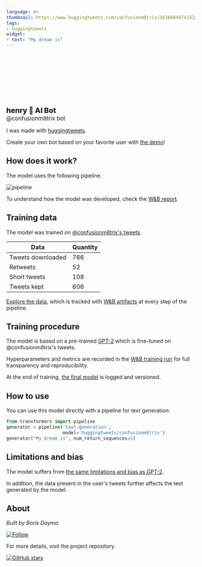 ```yaml
---
language: en
thumbnail: https://www.huggingtweets.com/confusionm8trix/1616684874152/predictions.png
tags:
- huggingtweets
widget:
- text: "My dream is"
---
```


<div>
<div style="width: 132px; height:132px; border-radius: 50%; background-size: cover; background-image: url('https://pbs.twimg.com/profile_images/1293318707469410304/OfdJ5rPz_400x400.jpg')">
</div>
<div style="margin-top: 8px; font-size: 19px; font-weight: 800">henry 🤖 AI Bot </div>
<div style="font-size: 15px">@confusionm8trix bot</div>
</div>

I was made with [huggingtweets](https://github.com/borisdayma/huggingtweets).

Create your own bot based on your favorite user with [the demo](https://colab.research.google.com/github/borisdayma/huggingtweets/blob/master/huggingtweets-demo.ipynb)!

## How does it work?

The model uses the following pipeline.

![pipeline](https://github.com/borisdayma/huggingtweets/blob/master/img/pipeline.png?raw=true)

To understand how the model was developed, check the [W&B report](https://wandb.ai/wandb/huggingtweets/reports/HuggingTweets-Train-a-Model-to-Generate-Tweets--VmlldzoxMTY5MjI).

## Training data

The model was trained on [@confusionm8trix's tweets](https://twitter.com/confusionm8trix).

| Data | Quantity |
| --- | --- |
| Tweets downloaded | 766 |
| Retweets | 52 |
| Short tweets | 108 |
| Tweets kept | 606 |

[Explore the data](https://wandb.ai/wandb/huggingtweets/runs/2otdqnlb/artifacts), which is tracked with [W&B artifacts](https://docs.wandb.com/artifacts) at every step of the pipeline.

## Training procedure

The model is based on a pre-trained [GPT-2](https://huggingface.co/gpt2) which is fine-tuned on @confusionm8trix's tweets.

Hyperparameters and metrics are recorded in the [W&B training run](https://wandb.ai/wandb/huggingtweets/runs/1tgtfwi1) for full transparency and reproducibility.

At the end of training, [the final model](https://wandb.ai/wandb/huggingtweets/runs/1tgtfwi1/artifacts) is logged and versioned.

## How to use

You can use this model directly with a pipeline for text generation:

```python
from transformers import pipeline
generator = pipeline('text-generation',
                     model='huggingtweets/confusionm8trix')
generator("My dream is", num_return_sequences=5)
```

## Limitations and bias

The model suffers from [the same limitations and bias as GPT-2](https://huggingface.co/gpt2#limitations-and-bias).

In addition, the data present in the user's tweets further affects the text generated by the model.

## About

*Built by Boris Dayma*

[![Follow](https://img.shields.io/twitter/follow/borisdayma?style=social)](https://twitter.com/intent/follow?screen_name=borisdayma)

For more details, visit the project repository.

[![GitHub stars](https://img.shields.io/github/stars/borisdayma/huggingtweets?style=social)](https://github.com/borisdayma/huggingtweets)

